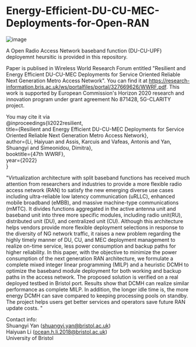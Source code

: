 # Energy-Efficient-DU-CU-MEC-Deployments-for-Open-RAN

![image](https://user-images.githubusercontent.com/82140899/202213539-acadf116-4cfd-422b-99df-1ea56b622a94.png)

A Open Radio Access Network baseband function (DU-CU-UPF) deployemnt heursitic is provided in this repository.

Paper is publised in Wireless World Research Forum entitled "Resilient and Energy Efficient DU-CU-MEC Deployments for Service Oriented Reliable Next Generation Metro Access Network". 
You can find it at https://research-information.bris.ac.uk/ws/portalfiles/portal/327669626/WWRF.pdf. This work is supported by European Commission's Horizon 2020 research and innovation program under grant agreement No 871428, 5G-CLARITY project.

You may cite it via \
@inproceedings{li2022resilient,\
  title={Resilient and Energy Efficient DU-CU-MEC Deployments for Service Oriented Reliable Next Generation Metro Access Network},\
  author={Li, Haiyuan and Assis, Karcuis and Vafeas, Antonis and Yan, Shuangyi and Simeonidou, Dimitra},\
  booktitle={47th WWRF},\
  year={2022}\
}

"Virtualization architecture with split baseband functions has received much attention from researchers and industries to 
provide a more flexible radio access network (RAN) to satisfy the new emerging diverse use cases including ultra-reliable 
low latency communication (uRLLC), enhanced mobile broadband (eMBB), and massive machine-type communications (mMTC). 
It divides functions aggregated in the active antenna unit and baseband unit into three more specific modules, including radio unit(RU), 
distributed unit (DU), and centralized unit (CU). Although this architecture helps vendors provide more flexible deployment selections 
in response to the diversity of NG network traffic, it raises a new problem regarding the highly timely manner of DU, CU, and MEC 
deployment management to realize on-time service, less power consumption and backup paths for higher reliability. In this paper, 
with the objective to minimize the power consumption of the next generation RAN architecture, we formulate a complete mixed integer 
linear programming (MILP) and a heuristic DCMH to optimize the baseband module deployment for both working and backup paths in the access network. 
The proposed solution is verified on a real deployed testbed in Bristol port. Results show that DCMH can realize similar performance as complete MILP. 
In addition, the longer idle time is, the more energy DCMH can save compared to keeping processing pools on standby. 
The project helps users get better services and operators save future RAN update costs.
"

Contact info: \
Shuangyi Yan (shuangyi.yan@bristol.ac.uk)\
Haiyuan Li (ocean.h.li.2018@bristol.ac.uk)\
University of Bristol

